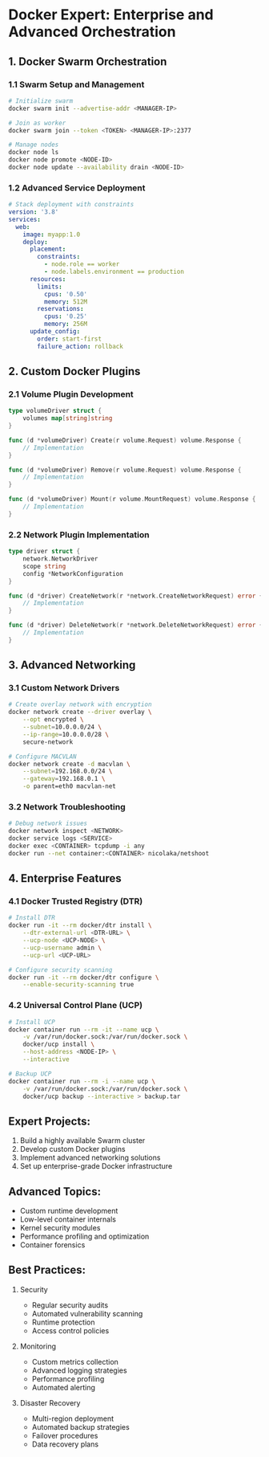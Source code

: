 # Docker Expert: Enterprise and Advanced Orchestration

## 1. Docker Swarm Orchestration

### 1.1 Swarm Setup and Management
```bash
# Initialize swarm
docker swarm init --advertise-addr <MANAGER-IP>

# Join as worker
docker swarm join --token <TOKEN> <MANAGER-IP>:2377

# Manage nodes
docker node ls
docker node promote <NODE-ID>
docker node update --availability drain <NODE-ID>
```

### 1.2 Advanced Service Deployment
```yaml
# Stack deployment with constraints
version: '3.8'
services:
  web:
    image: myapp:1.0
    deploy:
      placement:
        constraints:
          - node.role == worker
          - node.labels.environment == production
      resources:
        limits:
          cpus: '0.50'
          memory: 512M
        reservations:
          cpus: '0.25'
          memory: 256M
      update_config:
        order: start-first
        failure_action: rollback
```

## 2. Custom Docker Plugins

### 2.1 Volume Plugin Development
```go
type volumeDriver struct {
    volumes map[string]string
}

func (d *volumeDriver) Create(r volume.Request) volume.Response {
    // Implementation
}

func (d *volumeDriver) Remove(r volume.Request) volume.Response {
    // Implementation
}

func (d *volumeDriver) Mount(r volume.MountRequest) volume.Response {
    // Implementation
}
```

### 2.2 Network Plugin Implementation
```go
type driver struct {
    network.NetworkDriver
    scope string
    config *NetworkConfiguration
}

func (d *driver) CreateNetwork(r *network.CreateNetworkRequest) error {
    // Implementation
}

func (d *driver) DeleteNetwork(r *network.DeleteNetworkRequest) error {
    // Implementation
}
```

## 3. Advanced Networking

### 3.1 Custom Network Drivers
```bash
# Create overlay network with encryption
docker network create --driver overlay \
    --opt encrypted \
    --subnet=10.0.0.0/24 \
    --ip-range=10.0.0.0/28 \
    secure-network

# Configure MACVLAN
docker network create -d macvlan \
    --subnet=192.168.0.0/24 \
    --gateway=192.168.0.1 \
    -o parent=eth0 macvlan-net
```

### 3.2 Network Troubleshooting
```bash
# Debug network issues
docker network inspect <NETWORK>
docker service logs <SERVICE>
docker exec <CONTAINER> tcpdump -i any
docker run --net container:<CONTAINER> nicolaka/netshoot
```

## 4. Enterprise Features

### 4.1 Docker Trusted Registry (DTR)
```bash
# Install DTR
docker run -it --rm docker/dtr install \
    --dtr-external-url <DTR-URL> \
    --ucp-node <UCP-NODE> \
    --ucp-username admin \
    --ucp-url <UCP-URL>

# Configure security scanning
docker run -it --rm docker/dtr configure \
    --enable-security-scanning true
```

### 4.2 Universal Control Plane (UCP)
```bash
# Install UCP
docker container run --rm -it --name ucp \
    -v /var/run/docker.sock:/var/run/docker.sock \
    docker/ucp install \
    --host-address <NODE-IP> \
    --interactive

# Backup UCP
docker container run --rm -i --name ucp \
    -v /var/run/docker.sock:/var/run/docker.sock \
    docker/ucp backup --interactive > backup.tar
```

## Expert Projects:
1. Build a highly available Swarm cluster
2. Develop custom Docker plugins
3. Implement advanced networking solutions
4. Set up enterprise-grade Docker infrastructure

## Advanced Topics:
- Custom runtime development
- Low-level container internals
- Kernel security modules
- Performance profiling and optimization
- Container forensics

## Best Practices:
1. Security
   - Regular security audits
   - Automated vulnerability scanning
   - Runtime protection
   - Access control policies

2. Monitoring
   - Custom metrics collection
   - Advanced logging strategies
   - Performance profiling
   - Automated alerting

3. Disaster Recovery
   - Multi-region deployment
   - Automated backup strategies
   - Failover procedures
   - Data recovery plans 